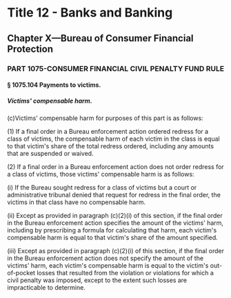 
# Title 12 - Banks and Banking
## Chapter X—Bureau of Consumer Financial Protection
### PART 1075-CONSUMER FINANCIAL CIVIL PENALTY FUND RULE
#### § 1075.104 Payments to victims.
##### Victims' compensable harm.

(c)Victims' compensable harm for purposes of this part is as follows:

(1) If a final order in a Bureau enforcement action ordered redress for a class of victims, the compensable harm of each victim in the class is equal to that victim's share of the total redress ordered, including any amounts that are suspended or waived.

(2) If a final order in a Bureau enforcement action does not order redress for a class of victims, those victims' compensable harm is as follows:

(i) If the Bureau sought redress for a class of victims but a court or administrative tribunal denied that request for redress in the final order, the victims in that class have no compensable harm.

(ii) Except as provided in paragraph (c)(2)(i) of this section, if the final order in the Bureau enforcement action specifies the amount of the victims' harm, including by prescribing a formula for calculating that harm, each victim's compensable harm is equal to that victim's share of the amount specified.

(iii) Except as provided in paragraph (c)(2)(i) of this section, if the final order in the Bureau enforcement action does not specify the amount of the victims' harm, each victim's compensable harm is equal to the victim's out-of-pocket losses that resulted from the violation or violations for which a civil penalty was imposed, except to the extent such losses are impracticable to determine.
